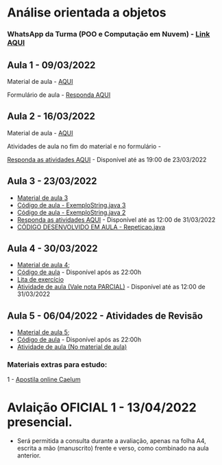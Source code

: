 # Análise orientada a objetos

### WhatsApp da Turma (POO e Computação em Nuvem) - [Link AQUI](https://chat.whatsapp.com/ESCChZ4uP7TKP2qpJGuYhphttps://chat.whatsapp.com/ESCChZ4uP7TKP2qpJGuYhp)

## Aula 1 - 09/03/2022

Material de aula - [AQUI](https://github.com/costasilvati/POO/blob/gh-pages/AnOrientaObjetos_2022_aula1.pdf)

Formulário de aula - [Responda AQUI](https://forms.office.com/r/vdipbGS8ns)


## Aula 2 - 16/03/2022

Material de aula - [AQUI](https://github.com/costasilvati/POO/blob/gh-pages/AnOrientaObjetos_2022_aula2%20(2).pdf)

Atividades de aula no fim do material e no formulário - 

[Responda as atividades AQUI](https://forms.office.com/r/M7Km9ZXMkj) - Disponível até as 19:00 de 23/03/2022


## Aula 3 - 23/03/2022

- [Material de aula 3](https://github.com/costasilvati/POO/blob/gh-pages/AnOrientaObjetos_2022_aula3.pdf)
- [Código de aula - ExemploString.java 3](https://github.com/costasilvati/POO/blob/gh-pages/ExemploString2.java)
- [Código de aula - ExemploString.java 2](https://github.com/costasilvati/POO/blob/gh-pages/ExemploString3.java)
- [Responda as atividades AQUI](https://forms.office.com/r/f4SfPGDevd) - Disponível até as 12:00 de 31/03/2022
- [CÓDIGO DESENVOLVIDO EM AULA - Repeticao.java](https://github.com/costasilvati/POO/blob/gh-pages/Repeticao.java)

## Aula 4 - 30/03/2022

- [Material de aula 4](https://github.com/costasilvati/POO/blob/gh-pages/AnOrientaObjetos_2022_aula4.pdf);
- [Código de aula](#) - Disponível após as 22:00h
- [Lita de exercício](https://github.com/costasilvati/POO/blob/main/antocoesDeAula/revisao_1.pdf)
- [Atividade de aula (Vale nota PARCIAL)](https://forms.office.com/r/2k5zsQaAeG) - Disponível até as 12:00 de 31/03/2022

## Aula 5 - 06/04/2022 - Atividades de Revisão

- [Material de aula 5](https://github.com/costasilvati/POO/tree/main/antocoesDeAula);
- [Código de aula](https://github.com/costasilvati/POO/tree/main/codigo) - Disponível após as 22:00h
- [Atividade de aula (No material de aula)](https://github.com/costasilvati/POO/tree/main/antocoesDeAula)

### Materiais extras para estudo:

1 - [Apostila online Caelum](https://www.caelum.com.br/apostila-java-orientacao-objetos)

# Avlaição OFICIAL 1 - 13/04/2022 presencial.
- Será permitida a consulta durante a avaliação, apenas na folha A4, escrita a mão (manuscrito) frente e verso, como combinado na aula anterior.
